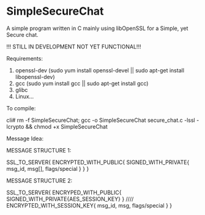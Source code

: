 # SimpleSecureChat
A simple program written in C mainly using libOpenSSL for a Simple, yet Secure chat.

!!! STILL IN DEVELOPMENT NOT YET FUNCTIONAL!!!

Requirements:
1. openssl-dev (sudo yum install openssl-devel || sudo apt-get install libopenssl-dev) 
2. gcc (sudo yum install gcc || sudo apt-get install gcc)
3. glibc
4. Linux... 


To compile:

cli# rm -f SimpleSecureChat; gcc -o SimpleSecureChat secure_chat.c -lssl -lcrypto && chmod +x SimpleSecureChat


Message Idea:


 MESSAGE STRUCTURE 1:
 
  SSL_TO_SERVER{
 	ENCRYPTED_WITH_PUBLIC{
  		SIGNED_WITH_PRIVATE{
 			msg_id,
 			msg[],
 			flags/special
 		}
 	}
 }
 
 MESSAGE STRUCTURE 2:
 
 SSL_TO_SERVER{
 ENCRYPED_WITH_PUBLIC{
     SIGNED_WITH_PRIVATE{AES_SESSION_KEY}
  	} ////
  	ENCRYPTED_WITH_SESSION_KEY{
 		msg_id,
 		msg,
 		flags/special
  	}
  }
